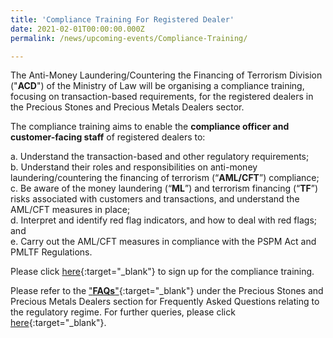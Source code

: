 ```yaml
---
title: 'Compliance Training For Registered Dealer'
date: 2021-02-01T00:00:00.000Z
permalink: /news/upcoming-events/Compliance-Training/

---
```



The Anti-Money Laundering/Countering the Financing of Terrorism Division ("**ACD**") of the Ministry of Law will be organising a compliance training, focusing on transaction-based requirements, for the registered dealers in the Precious Stones and Precious Metals Dealers sector.

The compliance training aims to enable the **compliance officer and customer-facing staff** of registered dealers to:

a. Understand the transaction-based and other regulatory requirements; <br>
b. Understand their roles and responsibilities on anti-money laundering/countering the financing of terrorism (“**AML/CFT**”) compliance;<br>
c. Be aware of the money laundering (“**ML**”) and terrorism financing (“**TF**”) risks associated with customers and transactions, and understand the AML/CFT measures in place; <br>
d. Interpret and identify red flag indicators, and how to deal with red flags; and <br>
e. Carry out the AML/CFT measures in compliance with the PSPM Act and PMLTF Regulations.

Please click [here](https://form.gov.sg/#!/5f0fc0c3fefd4e00119dc724){:target="_blank"} to sign up for the compliance training.

Please refer to the ["**FAQs**"](https://va.ecitizen.gov.sg/cfp/customerPages/mlaw/explorefaq.aspx){:target="_blank"} under the Precious Stones and Precious Metals Dealers section for Frequently Asked Questions relating to the regulatory regime. For further queries, please click [here](https://eservices.mlaw.gov.sg/enquiry/){:target="_blank"}.
